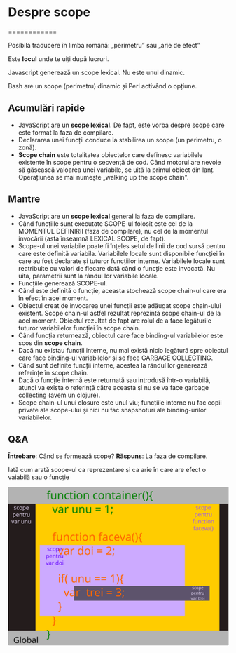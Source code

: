 # Despre scope
============

Posibilă traducere în limba română: „perimetru” sau „arie de efect”

Este **locul** unde te uiți după lucruri.

Javascript generează un scope lexical. Nu este unul dinamic.

Bash are un scope (perimetru) dinamic și Perl activând o opțiune.

## Acumulări rapide
- JavaScript are un **scope lexical**. De fapt, este vorba despre scope
care este format la faza de compilare.
- Declararea unei funcții conduce la stabilirea un scope (un perimetru, o
zonă).
- **Scope chain** este totalitatea obiectelor care definesc variabilele
existente în scope pentru o secvență de cod. Când motorul are nevoie să
găsească valoarea unei variabile, se uită la primul obiect din lanț.
Operațiunea se mai numește „walking up the scope chain".

## Mantre
-   JavaScript are un **scope lexical** general la faza de compilare.
-   Când funcțiile sunt executate SCOPE-ul folosit este cel de la
    MOMENTUL DEFINIRII (faza de compilare), nu cel de la momentul
    invocării (asta înseamnă LEXICAL SCOPE, de fapt).
-   Scope-ul unei variabile poate fi înțeles setul de linii de cod sursă
    pentru care este definită variabila. Variabilele locale sunt
    disponibile funcției în care au fost declarate și tuturor
    funcțiilor interne. Variabilele locale sunt reatribuite cu valori de
    fiecare dată când o funcție este invocată. Nu uita, parametrii sunt
    la rândul lor variabile locale.
-   Funcțiile generează SCOPE-ul.
-   Când este definită o funcție, aceasta stochează scope chain-ul care
    era în efect în acel moment.
-   Obiectul creat de invocarea unei funcții este adăugat scope
    chain-ului existent. Scope chain-ul astfel rezultat reprezintă scope
    chain-ul de la acel moment. Obiectul rezultat de fapt are rolul de a
    face legăturile tuturor variabilelor funcției în scope chain.
-   Când funcția returnează, obiectul care face binding-ul variabilelor
    este scos din **scope chain**.
-   Dacă nu existau funcții interne, nu mai există nicio legătură spre
    obiectul care face binding-ul variabilelor și se face
    GARBAGE COLLECTING.
-   Când sunt definite funcții interne, acestea la rândul lor generează
    referințe în scope chain.
-   Dacă o funcție internă este returnată sau introdusă într-o
    variabilă, atunci va exista o referință către aceasta și nu se va
    face garbage collecting (avem un clojure).
-   Scope chain-ul unui closure este unul viu; funcțiile interne nu fac
    copii private ale scope-ului și nici nu fac snapshoturi ale
    binding-urilor variabilelor.

## Q&A

**Întrebare**: Când se formează scope?
**Răspuns**: La faza de compilare.

Iată cum arată scope-ul ca reprezentare și ca arie în care are efect o
vaiabilă sau o funcție

![Scope in JavaScript](scopes.svg "Scope în Javascript")
